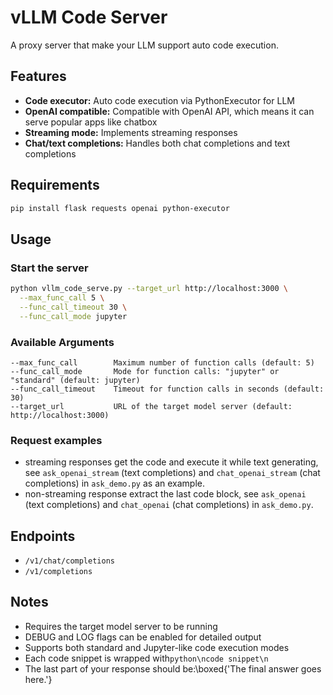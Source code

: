 # vLLM Code Server

A proxy server that make your LLM support auto code execution.

## Features
- **Code executor:** Auto code execution via PythonExecutor for LLM
- **OpenAI compatible:** Compatible with OpenAI API, which means it can serve popular apps like chatbox
- **Streaming mode:** Implements streaming responses
- **Chat/text completions:** Handles both chat completions and text completions

## Requirements
```bash
pip install flask requests openai python-executor
```

## Usage

### Start the server
```bash
python vllm_code_serve.py --target_url http://localhost:3000 \
  --max_func_call 5 \
  --func_call_timeout 30 \
  --func_call_mode jupyter
```

### Available Arguments
```text
--max_func_call        Maximum number of function calls (default: 5)
--func_call_mode       Mode for function calls: "jupyter" or "standard" (default: jupyter)
--func_call_timeout    Timeout for function calls in seconds (default: 30)
--target_url           URL of the target model server (default: http://localhost:3000)
```

### Request examples
- streaming responses get the code and execute it while text generating, see `ask_openai_stream` (text completions) and `chat_openai_stream` (chat completions) in `ask_demo.py` as an example.
- non-streaming response extract the last code block, see `ask_openai` (text completions) and `chat_openai` (chat completions) in `ask_demo.py`.

## Endpoints
- `/v1/chat/completions`
- `/v1/completions`

## Notes
- Requires the target model server to be running
- DEBUG and LOG flags can be enabled for detailed output
- Supports both standard and Jupyter-like code execution modes
- Each code snippet is wrapped with```python\ncode snippet\n```
- The last part of your response should be:<answer>\\boxed{'The final answer goes here.'}</answer>
